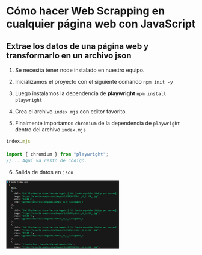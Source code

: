 # Cómo hacer Web Scrapping en cualquier página web con JavaScript

## Extrae los datos de una página web y transformarlo en un archivo json

1. Se necesita tener node instalado en nuestro equipo.

2. Inicializamos el proyecto con el siguiente comando `npm init -y`

3. Luego instalamos la dependencia de __playwright__ `npm install playwright`

4. Crea el archivo `index.mjs` con editor favorito.

5. Finalmente importamos `chromium` de la dependencia de `playwright` dentro del archivo `index.mjs`

```jsx
index.mjs

import { chromium } from "playwright";
//... Aquí va resto de código.
```

6. Salida de datos en `json`

<img src="./img/img-web-scrapping.png" width="300px">